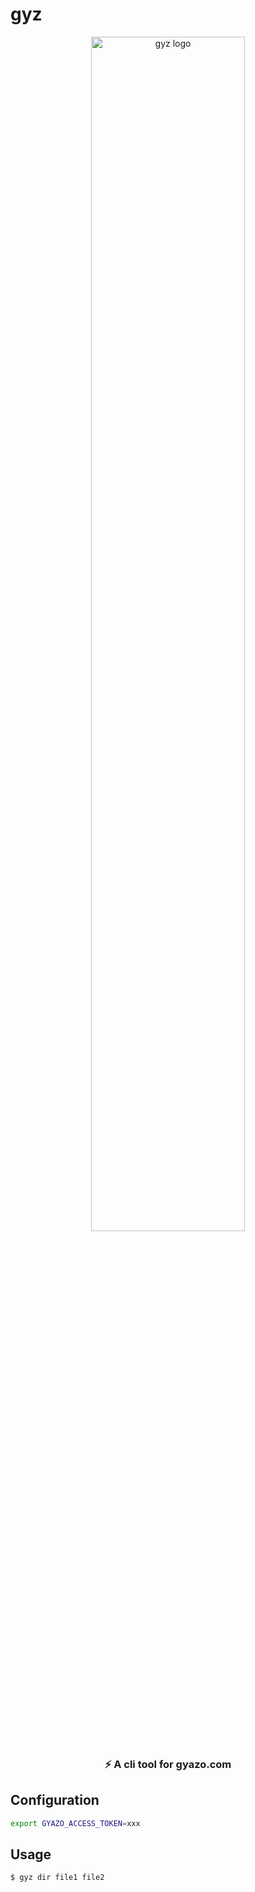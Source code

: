 # gyz

<p align="center">
  <img align="center" src="https://i.gyazo.com/a32deb9f2ccbcb6134605373921bdd9d.png" height="70%" width="70%"  alt="gyz logo"/>
</p>

<h3 align="center">
  <b>
    ⚡️ A cli tool for gyazo.com
  </b>
</h3 >

## Configuration

```bash
export GYAZO_ACCESS_TOKEN=xxx
```

## Usage

```bash
$ gyz dir file1 file2
```
